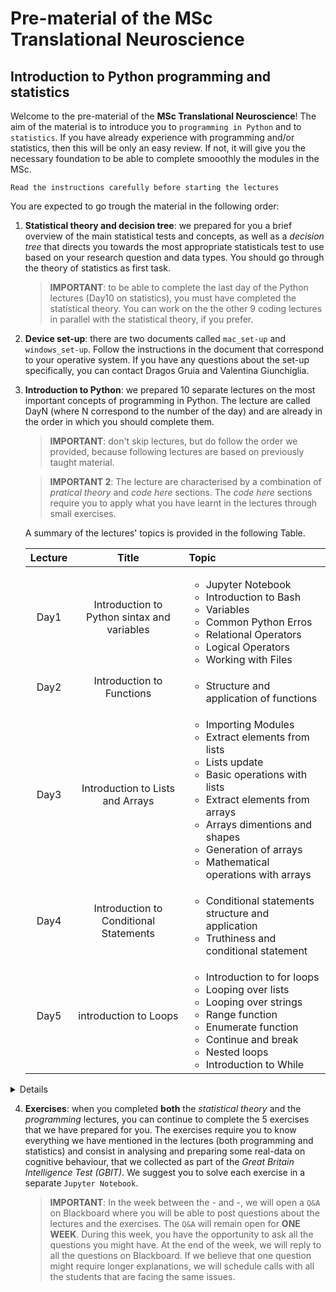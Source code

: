 # Pre-material of the MSc Translational Neuroscience
## Introduction to Python programming and statistics

Welcome to the pre-material of the **MSc Translational Neuroscience**! The aim of the material is to introduce you to `programming in Python` and to `statistics`. If you have already experience with programming and/or statistics, then this will be only an easy review. If not, it will give you the necessary foundation to be able to complete smooothly the modules in the MSc.
```
Read the instructions carefully before starting the lectures
```

You are expected to go trough the material in the following order:

1. **Statistical theory and decision tree**: we prepared for you a brief overview of the main statistical tests and concepts, as well as a *decision tree* that directs you towards the most appropriate statisticals test to use based on your research question and data types. You should go through the theory of statistics as first task.

    > **IMPORTANT**: to be able to complete the last day of the Python lectures (Day10 on statistics), you must have completed the statistical theory. You can work on the the other 9 coding lectures in parallel with the statistical theory, if you prefer.

2. **Device set-up**: there are two documents called `mac_set-up` and `windows_set-up`. Follow the instructions in the document that correspond to your operative system. If you have any questions about the set-up specifically, you can contact Dragos Gruia and Valentina Giunchiglia.

3. **Introduction to Python**: we prepared 10 separate lectures on the most important concepts of programming in Python. The lecture are called DayN (where N correspond to the number of the day) and are already in the order in which you should complete them.
    > **IMPORTANT**: don't skip lectures, but do follow the order we provided, because following lectures are based on previously taught material.

    > **IMPORTANT 2**: The lecture are characterised by a combination of *pratical theory* and *code here* sections. The *code here* sections require you to apply what you have learnt in the lectures through small exercises.

    A summary of the lectures' topics is provided in the following Table.

    | Lecture | Title | Topic |
    | :---: | :---: |:--- |
    | Day1 | Introduction to Python sintax and variables | <ul><li>Jupyter Notebook</li><li>Introduction to Bash</li><li>Variables</li><li>Common Python Erros </li><li>Relational Operators</li><li>Logical Operators</li><li>Working with Files</li> </ul>
    | Day2 | Introduction to Functions |<ul><li>Structure and application of functions</li> </ul>|
    | Day3 | Introduction to Lists and Arrays |<ul><li>Importing Modules</li><li>Extract elements from lists</li><li>Lists update</li><li>Basic operations with lists</li><li>Extract elements from arrays</li><li>Arrays dimentions and shapes</li><li>Generation of arrays</li><li>Mathematical operations with arrays</li> </ul> |
    | Day4| Introduction to Conditional Statements| <ul><li>Conditional statements structure and application</li><li>Truthiness and conditional statement</li> </ul>|
    | Day5| introduction to Loops | <ul><li>Introduction to for loops</li><li>Looping over lists</li><li>Looping over strings</li><li>Range function</li><li>Enumerate function</li><li>Continue and break</li><li>Nested loops</li><li>Introduction to While</li> </ul> |

<details>
TO REMOVE WHEN WE ARE DONE
6.	Python Strings
a.	For IN syntax
b.	Slicing strings
c.	Common functions for manipulating strings (format, split, etc)
d.	Exercises
7.	Python Dictionaries
a.	Syntax
b.	Key-value methods
c.	Merging dictionaries
d.	Removing elements via pop()
e.	Exercises
8.	Summary statistics (Plus materials on theory behind stats)
a.	Python Modules
b.	Mean, median, SD
c.	Distributions and visualisations
d.	Data transformation
e.	T-tests
f.	Correlations
g.	Chi-square
1.  Pandas Library - Creating data frames and using them to manipulate data. More details on this later.
</details>


4. **Exercises**: when you completed **both** the *statistical theory* and the *programming* lectures, you can continue to complete the 5 exercises that we have prepared for you. The exercises require you to know everything we have mentioned in the lectures (both programming and statistics) and consist in analysing and preparing some real-data on cognitive behaviour, that we collected as part of the *Great Britain Intelligence Test (GBIT)*. We suggest you to solve each exercise in a separate `Jupyter Notebook`. 


    > **IMPORTANT**: In the week between the - and -, we will open a `Q&A` on Blackboard where you will be able to post questions about the lectures and the exercises. The `Q&A` will remain open for **ONE WEEK**. During this week, you have the opportunity to ask all the questions you might have. At the end of the week, we will reply to all the questions on Blackboard. If we believe that one question might require longer explanations, we will schedule calls with all the students that are facing the same issues.
